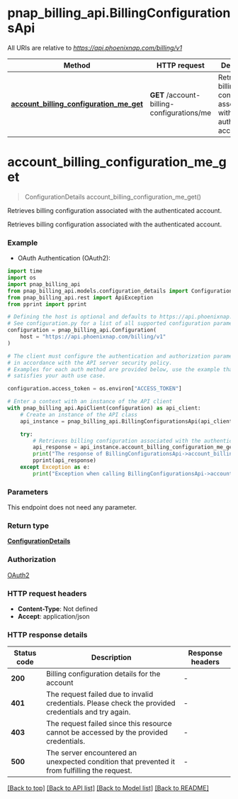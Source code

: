 # pnap_billing_api.BillingConfigurationsApi

All URIs are relative to *https://api.phoenixnap.com/billing/v1*

Method | HTTP request | Description
------------- | ------------- | -------------
[**account_billing_configuration_me_get**](BillingConfigurationsApi.md#account_billing_configuration_me_get) | **GET** /account-billing-configurations/me | Retrieves billing configuration associated with the authenticated account.


# **account_billing_configuration_me_get**
> ConfigurationDetails account_billing_configuration_me_get()

Retrieves billing configuration associated with the authenticated account.

Retrieves billing configuration associated with the authenticated account.

### Example

* OAuth Authentication (OAuth2):

```python
import time
import os
import pnap_billing_api
from pnap_billing_api.models.configuration_details import ConfigurationDetails
from pnap_billing_api.rest import ApiException
from pprint import pprint

# Defining the host is optional and defaults to https://api.phoenixnap.com/billing/v1
# See configuration.py for a list of all supported configuration parameters.
configuration = pnap_billing_api.Configuration(
    host = "https://api.phoenixnap.com/billing/v1"
)

# The client must configure the authentication and authorization parameters
# in accordance with the API server security policy.
# Examples for each auth method are provided below, use the example that
# satisfies your auth use case.

configuration.access_token = os.environ["ACCESS_TOKEN"]

# Enter a context with an instance of the API client
with pnap_billing_api.ApiClient(configuration) as api_client:
    # Create an instance of the API class
    api_instance = pnap_billing_api.BillingConfigurationsApi(api_client)

    try:
        # Retrieves billing configuration associated with the authenticated account.
        api_response = api_instance.account_billing_configuration_me_get()
        print("The response of BillingConfigurationsApi->account_billing_configuration_me_get:\n")
        pprint(api_response)
    except Exception as e:
        print("Exception when calling BillingConfigurationsApi->account_billing_configuration_me_get: %s\n" % e)
```



### Parameters

This endpoint does not need any parameter.

### Return type

[**ConfigurationDetails**](ConfigurationDetails.md)

### Authorization

[OAuth2](../README.md#OAuth2)

### HTTP request headers

 - **Content-Type**: Not defined
 - **Accept**: application/json

### HTTP response details

| Status code | Description | Response headers |
|-------------|-------------|------------------|
**200** | Billing configuration details for the account |  -  |
**401** | The request failed due to invalid credentials. Please check the provided credentials and try again. |  -  |
**403** | The request failed since this resource cannot be accessed by the provided credentials. |  -  |
**500** | The server encountered an unexpected condition that prevented it from fulfilling the request. |  -  |

[[Back to top]](#) [[Back to API list]](../README.md#documentation-for-api-endpoints) [[Back to Model list]](../README.md#documentation-for-models) [[Back to README]](../README.md)

